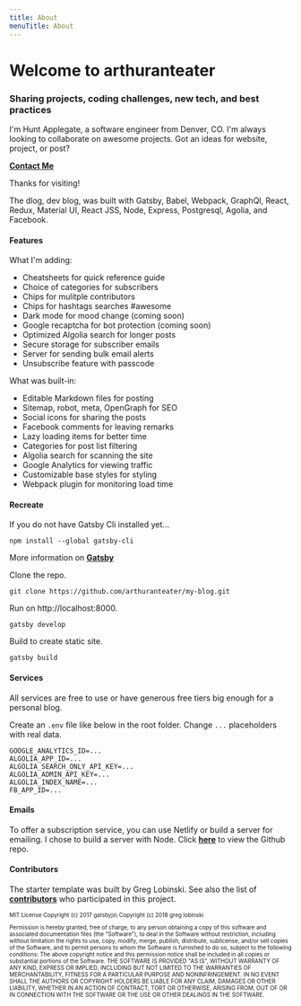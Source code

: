```yaml
---
title: About
menuTitle: About
---
```




# Welcome to **arthuranteater**  
### Sharing projects, coding challenges, new tech, and best practices


I'm Hunt Applegate, a software engineer from Denver, CO. I'm always looking to collaborate on awesome projects. Got an ideas for website, project, or post?  

**<a href="https://www.huntcodes.co/" target="_blank">Contact Me</a>**

Thanks for visiting!

The dlog, dev blog, was built with Gatsby, Babel, Webpack, GraphQl, React, Redux, Material UI, React JSS, Node, Express, Postgresql, Agolia, and Facebook.

#### Features

What I'm adding:

* Cheatsheets for quick reference guide
* Choice of categories for subscribers
* Chips for mulitple contributors
* Chips for hashtags searches #awesome
* Dark mode for mood change (coming soon)
* Google recaptcha for bot protection (coming soon)
* Optimized Algolia search for longer posts
* Secure storage for subscriber emails
* Server for sending bulk email alerts
* Unsubscribe feature with passcode

What was built-in:

* Editable Markdown files for posting
* Sitemap, robot, meta, OpenGraph for SEO
* Social icons for sharing the posts
* Facebook comments for leaving remarks
* Lazy loading items for better time
* Categories for post list filtering
* Algolia search for scanning the site
* Google Analytics for viewing traffic
* Customizable base styles for styling
* Webpack plugin for monitoring load time

#### Recreate

If you do not have Gatsby Cli installed yet...

```text
npm install --global gatsby-cli
```

More information on **<a href="https://www.gatsbyjs.org/tutorial/part-one" target="_blank">Gatsby</a>**

Clone the repo.
```text
git clone https://github.com/arthuranteater/my-blog.git
```
Run on http://localhost:8000.
```text
gatsby develop
```
Build to create static site.
```text
gatsby build
```

#### Services

All services are free to use or have generous free tiers big enough for a personal blog.

Create an `.env` file like below in the root folder. Change `...` placeholders with real data.

```text
GOOGLE_ANALYTICS_ID=...
ALGOLIA_APP_ID=...
ALGOLIA_SEARCH_ONLY_API_KEY=...
ALGOLIA_ADMIN_API_KEY=...
ALGOLIA_INDEX_NAME=...
FB_APP_ID=...
```

#### Emails

To offer a subscription service, you can use Netlify or build a server for emailing. I chose to build a server with Node. Click **<a href="https://github.com/arthuranteater/my-blog-server" target="_blank">here</a>** to view the Github repo.

#### Contributors

The starter template was built by Greg Lobinski. See also the list of **<a href="https://github.com/greglobinski/gatsby-starter-personal-blog/graphs/contributors" target="_blank">contributors</a>** who participated in this project.

<p style="font-size: 10px">MIT License Copyright (c) 2017 gatsbyjs\
Copyright (c) 2018 greg lobinski</p><p style="font-size: 10px">Permission is hereby granted, free of charge, to any person obtaining a copy of this software and associated documentation files (the "Software"), to deal in the Software without restriction, including without limitation the rights to use, copy, modify, merge, publish, distribute, sublicense, and/or sell copies of the Software, and to permit persons to whom the Software is furnished to do so, subject to the following conditions: The above copyright notice and this permission notice shall be included in all copies or substantial portions of the Software. THE SOFTWARE IS PROVIDED "AS IS", WITHOUT WARRANTY OF ANY KIND, EXPRESS OR IMPLIED, INCLUDING BUT NOT LIMITED TO THE WARRANTIES OF MERCHANTABILITY, FITNESS FOR A PARTICULAR PURPOSE AND NONINFRINGEMENT. IN NO EVENT SHALL THE AUTHORS OR COPYRIGHT HOLDERS BE LIABLE FOR ANY CLAIM, DAMAGES OR OTHER LIABILITY, WHETHER IN AN ACTION OF CONTRACT, TORT OR OTHERWISE, ARISING FROM, OUT OF OR IN CONNECTION WITH THE SOFTWARE OR THE USE OR OTHER DEALINGS IN THE SOFTWARE.</p>

